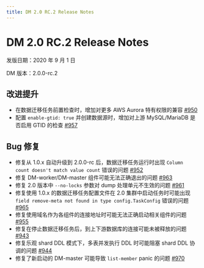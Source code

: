 ```yaml
---
title: DM 2.0 RC.2 Release Notes
---
```


# DM 2.0 RC.2 Release Notes

发版日期：2020 年 9 月 1 日

DM 版本：2.0.0-rc.2

## 改进提升

- 在数据迁移任务前置检查时，增加对更多 AWS Aurora 特有权限的兼容 [#950](https://github.com/pingcap/dm/pull/950)
- 配置 `enable-gtid: true` 并创建数据源时，增加对上游 MySQL/MariaDB 是否启用 GTID 的检查 [#957](https://github.com/pingcap/dm/pull/957)

## Bug 修复

- 修复从 1.0.x 自动升级到 2.0.0-rc 后，数据迁移任务运行时出现 `Column count doesn't match value count` 错误的问题 [#952](https://github.com/pingcap/dm/pull/952)
- 修复 DM-worker/DM-master 组件可能无法正确退出的问题 [#963](https://github.com/pingcap/dm/pull/963)
- 修复 2.0 版本中 `--no-locks` 参数对 dump 处理单元不生效的问题 [#961](https://github.com/pingcap/dm/pull/961)
- 修复使用 1.0.x 的数据迁移任务配置文件在 2.0 集群中启动任务时可能出现 `field remove-meta not found in type config.TaskConfig` 错误的问题 [#965](https://github.com/pingcap/dm/pull/965)
- 修复使用域名作为各组件的连接地址时可能无法正确启动相关组件的问题 [#955](https://github.com/pingcap/dm/pull/955)
- 修复在停止数据迁移任务后，到上下游数据库的连接可能未被释放的问题 [#943](https://github.com/pingcap/dm/pull/943)
- 修复乐观 shard DDL 模式下，多表并发执行 DDL 时可能阻塞 shard DDL 协调的问题 [#944](https://github.com/pingcap/dm/pull/944)
- 修复了新启动的 DM-master 可能导致 `list-member` panic 的问题 [#970](https://github.com/pingcap/dm/pull/970)
